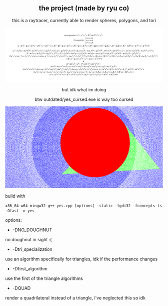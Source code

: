 <div align="center">

## the project (made by ryu co)

this is a raytracer, currently able to render spheres, polygons, and tori

![image](/images/line-torus.PNG)

but idk what im doing

btw outdated/yes_cursed.exe is way too cursed

![image](/images/cursed.PNG)

</div>

build with

```
x86_64-w64-mingw32-g++ yes.cpp [options] -static -lgdi32 -fconcepts-ts -Ofast -o yes
```

options:

* -DNO_DOUGHNUT

no doughnut in sight :(

* -Dtri_specialization

use an algorithm specifically for triangles, idk if the performance changes

* -Dfirst_algorithm

use the first of the triangle algorithms

* -DQUAD

render a quadrilateral instead of a triangle, i've neglected this so idk
